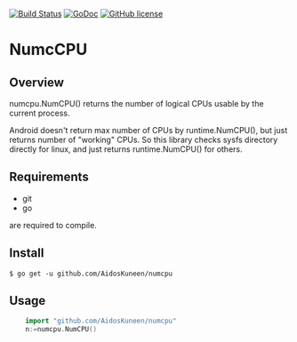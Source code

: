 [![Build Status](https://travis-ci.org/AidosKuneen/numcpu.svg?branch=master)](https://travis-ci.org/AidosKuneen/numcpu)
[![GoDoc](https://godoc.org/github.com/AidosKuneen/numcpu?status.svg)](https://godoc.org/github.com/AidosKuneen/numcpu)
[![GitHub license](https://img.shields.io/badge/license-MIT-blue.svg)](https://raw.githubusercontent.com/AidosKuneen/numcpu/master/LICENSE)


NumcCPU
=====

## Overview

numcpu.NumCPU() returns the number of logical CPUs usable by the current process.

Android doesn't return max number of CPUs by runtime.NumCPU(),
but just returns number of "working" CPUs.
So this library checks sysfs directory directly for linux, and just returns runtime.NumCPU() for others.

## Requirements

* git
* go

are required to compile.


## Install
    $ go get -u github.com/AidosKuneen/numcpu


## Usage

```go
	import "github.com/AidosKuneen/numcpu"
	n:=numcpu.NumCPU()
```

